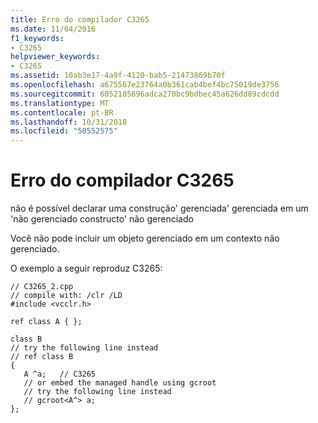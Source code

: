```yaml
---
title: Erro do compilador C3265
ms.date: 11/04/2016
f1_keywords:
- C3265
helpviewer_keywords:
- C3265
ms.assetid: 10ab3e17-4a9f-4120-bab5-21473869b70f
ms.openlocfilehash: a675567e23764a0b361cab4bef4bc75019de3756
ms.sourcegitcommit: 6052185696adca270bc9bdbec45a626dd89cdcdd
ms.translationtype: MT
ms.contentlocale: pt-BR
ms.lasthandoff: 10/31/2018
ms.locfileid: "50552575"
---
```

# <a name="compiler-error-c3265"></a>Erro do compilador C3265

não é possível declarar uma construção' gerenciada' gerenciada em um 'não gerenciado constructo' não gerenciado

Você não pode incluir um objeto gerenciado em um contexto não gerenciado.

O exemplo a seguir reproduz C3265:

```
// C3265_2.cpp
// compile with: /clr /LD
#include <vcclr.h>

ref class A { };

class B
// try the following line instead
// ref class B
{
   A ^a;   // C3265
   // or embed the managed handle using gcroot
   // try the following line instead
   // gcroot<A^> a;
};
```

